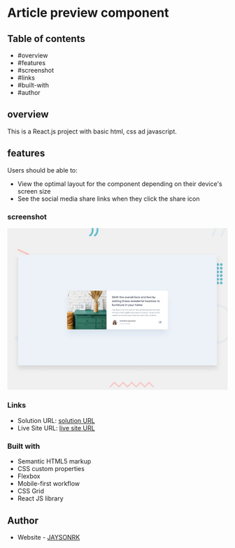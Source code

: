 # Article preview component

## Table of contents

  - #overview
  - #features
  - #screenshot
  - #links
  - #built-with
  - #author

## overview

This is a React.js project with basic html, css ad javascript.

## features

Users should be able to:

- View the optimal layout for the component depending on their device's screen size
- See the social media share links when they click the share icon


### screenshot
![Article preview component](./design/desktop-preview.jpg)


### Links

- Solution URL: [solution URL](https://github.com/JAYSONRK/Article_preview_component_netlify)
- Live Site URL: [live site URL](https://inquisitive-starlight-7d8aa3.netlify.app/)


### Built with

- Semantic HTML5 markup
- CSS custom properties
- Flexbox
- Mobile-first workflow
- CSS Grid
- React JS library

## Author

- Website - [JAYSONRK](https://jaysonrk.com/)
